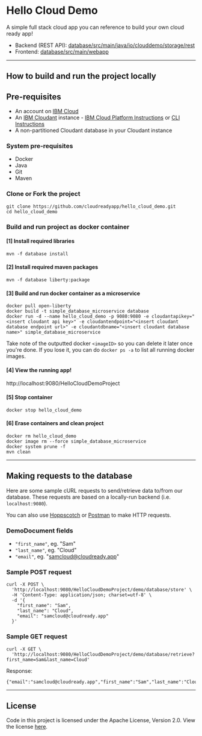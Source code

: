 # Hello Cloud Demo
A simple full stack cloud app you can reference to build your own cloud ready app!

- Backend (REST API): [database/src/main/java/io/clouddemo/storage/rest](https://github.com/cloudreadyapp/hello_cloud_demo/tree/master/database/src/main/java/io/clouddemo/storage/rest)
- Frontend: [database/src/main/webapp](https://github.com/cloudreadyapp/hello_cloud_demo/tree/master/database/src/main/webapp)

---

## How to build and run the project locally

## Pre-requisites
- An account on [IBM Cloud](https://cloud.ibm.com/)
- An [IBM Cloudant](https://www.ibm.com/ca-en/cloud/cloudant) instance - [IBM Cloud Platform Instructions](https://cloud.ibm.com/docs/Cloudant?topic=Cloudant-creating-an-ibm-cloudant-instance-on-ibm-cloud) or [CLI Instructions](https://cloud.ibm.com/docs/Cloudant?topic=Cloudant-creating-an-ibm-cloudant-instance-on-ibm-cloud-by-using-the-ibm-cloud-cli)
- A non-partitioned Cloudant database in your Cloudant instance

### System pre-requisites
- Docker
- Java
- Git
- Maven

### Clone or Fork the project
```
git clone https://github.com/cloudreadyapp/hello_cloud_demo.git
cd hello_cloud_demo
```

### Build and run project as docker container

#### [1] Install required libraries
```
mvn -f database install
```

#### [2] Install required maven packages
```
mvn -f database liberty:package
```

#### [3] Build and run docker container as a microservice
```
docker pull open-liberty
docker build -t simple_database_microservice database
docker run -d --name hello_cloud_demo -p 9080:9080 -e cloudantapikey="<insert cloudant api key>" -e cloudantendpoint="<insert cloudant database endpoint url>" -e cloudantdbname="<insert cloudant database name>" simple_database_microservice
```

Take note of the outputted docker `<imageID>` so you can delete it later once you're done.
If you lose it, you can do `docker ps -a` to list all running docker images.

#### [4] View the running app!
http://localhost:9080/HelloCloudDemoProject

#### [5] Stop container
```
docker stop hello_cloud_demo
```

#### [6] Erase containers and clean project
```
docker rm hello_cloud_demo
docker image rm --force simple_database_microservice
docker system prune -f
mvn clean
```

---

## Making requests to the database

Here are some sample cURL requests to send/retrieve data to/from our database. These requests are based on a locally-run backend (i.e. `localhost:9080`).

You can also use [Hoppscotch](https://hoppscotch.io/) or [Postman](https://www.postman.com/downloads/) to make HTTP requests.

### DemoDocument fields
- `"first_name"`, eg. "Sam"
- `"last_name"`, eg. "Cloud"
- `"email"`, eg. "samcloud@cloudready.app"

### Sample POST request
```
curl -X POST \
  'http://localhost:9080/HelloCloudDemoProject/demo/database/store' \
  -H 'Content-Type: application/json; charset=utf-8' \
  -d '{
    "first_name": "Sam",
    "last_name": "Cloud",
    "email": "samcloud@cloudready.app"
  }'
```

### Sample GET request
```
curl -X GET \
  'http://localhost:9080/HelloCloudDemoProject/demo/database/retrieve?first_name=Sam&last_name=Cloud'
```
Response:
```
{"email":"samcloud@cloudready.app","first_name":"Sam","last_name":"Cloud"}
```

---

## License
Code in this project is licensed under the Apache License, Version 2.0.
View the license [here](LICENSE).
